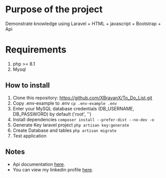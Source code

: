 # Purpose of the project
Demonstrate knowledge using Laravel + HTML + javascript + Bootstrap + Api


# Requirements
1. php >= 8.1
2. Mysql


## How to install
1. Clone this repository: https://github.com/XBrayanX/To_Do_List.git
2. Copy .env-example to .env `cp .env-example .env`
3. Enter your MySQL database credentials (DB_USERNAME, DB_PASSWORD) by default ('root', '')
4. Install dependencies `composer install --prefer-dist --no-dev -o`
5. Generate Key laravel project `php artisan key:generate`
6. Create Database and tables `php artisan migrate`
7. Test application 


## Notes
- Api documentation <a href="https://documenter.getpostman.com/view/13071820/2s93JqRjZq" target="_blank">here</a>.
- You can view my linkedin profile <a href="https://hn.linkedin.com/in/brayan-a-31a926207" target="_blank">here</a>.